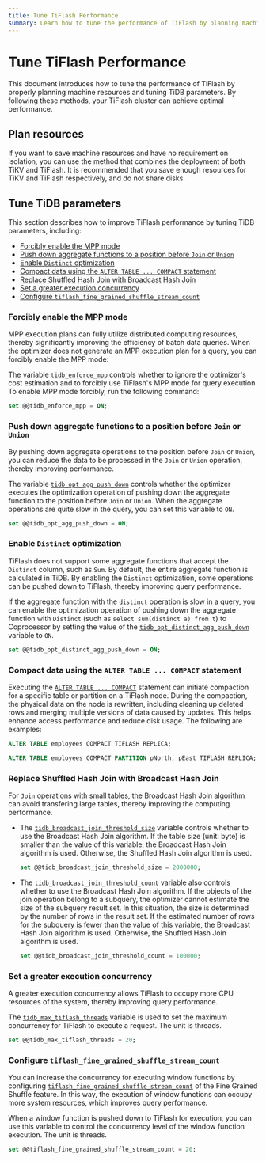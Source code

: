 ```yaml
---
title: Tune TiFlash Performance
summary: Learn how to tune the performance of TiFlash by planning machine resources and tuning TiDB parameters.
---
```


# Tune TiFlash Performance

This document introduces how to tune the performance of TiFlash by properly planning machine resources and tuning TiDB parameters. By following these methods, your TiFlash cluster can achieve optimal performance.

## Plan resources

If you want to save machine resources and have no requirement on isolation, you can use the method that combines the deployment of both TiKV and TiFlash. It is recommended that you save enough resources for TiKV and TiFlash respectively, and do not share disks.

## Tune TiDB parameters

This section describes how to improve TiFlash performance by tuning TiDB parameters, including:

- [Forcibly enable the MPP mode](#forcibly-enable-the-mpp-mode)
- [Push down aggregate functions to a position before `Join` or `Union`](#push-down-aggregate-functions-to-a-position-before-join-or-union)
- [Enable `Distinct` optimization](#enable-distinct-optimization)
- [Compact data using the `ALTER TABLE ... COMPACT` statement](#compact-data-using-the-alter-table--compact-statement)
- [Replace Shuffled Hash Join with Broadcast Hash Join](#replace-shuffled-hash-join-with-broadcast-hash-join)
- [Set a greater execution concurrency](#set-a-greater-execution-concurrency)
- [Configure `tiflash_fine_grained_shuffle_stream_count`](#configure-tiflash_fine_grained_shuffle_stream_count)

### Forcibly enable the MPP mode

MPP execution plans can fully utilize distributed computing resources, thereby significantly improving the efficiency of batch data queries. When the optimizer does not generate an MPP execution plan for a query, you can forcibly enable the MPP mode:

The variable [`tidb_enforce_mpp`](/system-variables.md#tidb_enforce_mpp-new-in-v51) controls whether to ignore the optimizer's cost estimation and to forcibly use TiFlash's MPP mode for query execution. To enable MPP mode forcibly, run the following command:

```sql
set @@tidb_enforce_mpp = ON;
```

### Push down aggregate functions to a position before `Join` or `Union`

By pushing down aggregate operations to the position before `Join` or `Union`, you can reduce the data to be processed in the `Join` or `Union` operation, thereby improving performance.

The variable [`tidb_opt_agg_push_down`](/system-variables.md#tidb_opt_agg_push_down) controls whether the optimizer executes the optimization operation of pushing down the aggregate function to the position before `Join` or `Union`. When the aggregate operations are quite slow in the query, you can set this variable to `ON`.

```sql
set @@tidb_opt_agg_push_down = ON;
```

### Enable `Distinct` optimization

TiFlash does not support some aggregate functions that accept the `Distinct` column, such as `Sum`. By default, the entire aggregate function is calculated in TiDB. By enabling the `Distinct` optimization, some operations can be pushed down to TiFlash, thereby improving query performance.

If the aggregate function with the `distinct` operation is slow in a query, you can enable the optimization operation of pushing down the aggregate function with `Distinct` (such as `select sum(distinct a) from t`) to Coprocessor by setting the value of the [`tidb_opt_distinct_agg_push_down`](/system-variables.md#tidb_opt_distinct_agg_push_down) variable to `ON`.

```sql
set @@tidb_opt_distinct_agg_push_down = ON;
```

### Compact data using the `ALTER TABLE ... COMPACT` statement

Executing the [`ALTER TABLE ... COMPACT`](/sql-statements/sql-statement-alter-table-compact.md) statement can initiate compaction for a specific table or partition on a TiFlash node. During the compaction, the physical data on the node is rewritten, including cleaning up deleted rows and merging multiple versions of data caused by updates. This helps enhance access performance and reduce disk usage. The following are examples:

```sql
ALTER TABLE employees COMPACT TIFLASH REPLICA;
```

```sql
ALTER TABLE employees COMPACT PARTITION pNorth, pEast TIFLASH REPLICA;
```

### Replace Shuffled Hash Join with Broadcast Hash Join

For `Join` operations with small tables, the Broadcast Hash Join algorithm can avoid transfering large tables, thereby improving the computing performance.

- The [`tidb_broadcast_join_threshold_size`](/system-variables.md#tidb_broadcast_join_threshold_size-new-in-v50) variable controls whether to use the Broadcast Hash Join algorithm. If the table size (unit: byte) is smaller than the value of this variable, the Broadcast Hash Join algorithm is used. Otherwise, the Shuffled Hash Join algorithm is used.

    ```sql
    set @@tidb_broadcast_join_threshold_size = 2000000;
    ```

- The [`tidb_broadcast_join_threshold_count`](/system-variables.md#tidb_broadcast_join_threshold_count-new-in-v50) variable also controls whether to use the Broadcast Hash Join algorithm. If the objects of the join operation belong to a subquery, the optimizer cannot estimate the size of the subquery result set. In this situation, the size is determined by the number of rows in the result set. If the estimated number of rows for the subquery is fewer than the value of this variable, the Broadcast Hash Join algorithm is used. Otherwise, the Shuffled Hash Join algorithm is used.

    ```sql
    set @@tidb_broadcast_join_threshold_count = 100000;
    ```

### Set a greater execution concurrency

A greater execution concurrency allows TiFlash to occupy more CPU resources of the system, thereby improving query performance.

The [`tidb_max_tiflash_threads`](/system-variables.md#tidb_max_tiflash_threads-new-in-v610) variable is used to set the maximum concurrency for TiFlash to execute a request. The unit is threads.

```sql
set @@tidb_max_tiflash_threads = 20;
```

### Configure `tiflash_fine_grained_shuffle_stream_count`

You can increase the concurrency for executing window functions by configuring [`tiflash_fine_grained_shuffle_stream_count`](/system-variables.md#tiflash_fine_grained_shuffle_stream_count-new-in-v620) of the Fine Grained Shuffle feature. In this way, the execution of window functions can occupy more system resources, which improves query performance.

When a window function is pushed down to TiFlash for execution, you can use this variable to control the concurrency level of the window function execution. The unit is threads.

```sql
set @@tiflash_fine_grained_shuffle_stream_count = 20;
```

